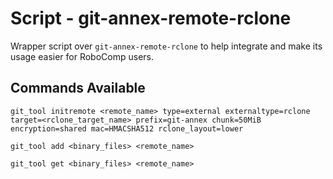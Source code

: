 # Script - git-annex-remote-rclone

Wrapper script over `git-annex-remote-rclone` to help integrate and make its usage easier for RoboComp users.

## Commands Available
```
git_tool initremote <remote_name> type=external externaltype=rclone target=<rclone_target_name> prefix=git-annex chunk=50MiB encryption=shared mac=HMACSHA512 rclone_layout=lower
```
```
git_tool add <binary_files> <remote_name>
```
```
git_tool get <binary_files> <remote_name>
```